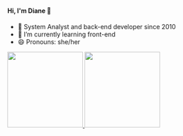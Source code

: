 ### <h4> Hi, I'm Diane 👋 </h4>

- 🔭 System Analyst and back-end developer since 2010 
- 🌱 I’m currently learning front-end
- 😄 Pronouns: she/her 

 <div>
  <a href="https://github.com/dianelosano">
  <img height="170em" src="https://github-readme-stats.vercel.app/api?username=dianelosano&show_icons=true&theme=dracula&include_all_commits=true&count_private=true"/>
  <img height="170em" src="https://github-readme-stats.vercel.app/api/top-langs/?username=dianelosano&layout=compact&langs_count=7&theme=dracula"/>
</div>

